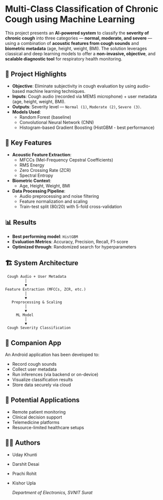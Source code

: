 # Multi-Class Classification of Chronic Cough using Machine Learning

This project presents an **AI-powered system** to classify the **severity of chronic cough** into three categories — **normal, moderate, and severe** — using a combination of **acoustic features from cough sounds** and **biometric metadata** (age, height, weight, BMI). The solution leverages classical and deep learning models to offer a **non-invasive, objective**, and **scalable diagnostic tool** for respiratory health monitoring.

## 📌 Project Highlights

- **Objective**: Eliminate subjectivity in cough evaluation by using audio-based machine learning techniques.
- **Inputs**: Cough audio (recorded via MEMS microphone) + user metadata (age, height, weight, BMI).
- **Outputs**: Severity level — `Normal (1)`, `Moderate (2)`, `Severe (3)`.
- **Models Used**:
  - Random Forest (baseline)
  - Convolutional Neural Network (CNN)
  - Histogram-based Gradient Boosting (HistGBM - best performance)

## 🧠 Key Features

- **Acoustic Feature Extraction**:
  - MFCCs (Mel-Frequency Cepstral Coefficients)
  - RMS Energy
  - Zero Crossing Rate (ZCR)
  - Spectral Entropy
- **Biometric Context**:
  - Age, Height, Weight, BMI
- **Data Processing Pipeline**:
  - Audio preprocessing and noise filtering
  - Feature normalization and scaling
  - Train-test split (80/20) with 5-fold cross-validation

## 📊 Results

- **Best performing model**: `HistGBM`
- **Evaluation Metrics**: Accuracy, Precision, Recall, F1-score
- **Optimized through**: Randomized search for hyperparameters

## 🏗️ System Architecture

```plaintext
 Cough Audio + User Metadata
         │
         ▼
Feature Extraction (MFCCs, ZCR, etc.)
         │
         ▼
   Preprocessing & Scaling
         │
         ▼
     ML Model
         │
         ▼
 Cough Severity Classification
````

## 📱 Companion App

An Android application has been developed to:

* Record cough sounds
* Collect user metadata
* Run inferences (via backend or on-device)
* Visualize classification results
* Store data securely via cloud

## 🧪 Potential Applications

* Remote patient monitoring
* Clinical decision support
* Telemedicine platforms
* Resource-limited healthcare setups


## 👨‍💻 Authors

* Uday Khunti
* Darshit Desai
* Prachi Rohit
* Kishor Upla

  *Department of Electronics, SVNIT Surat*
